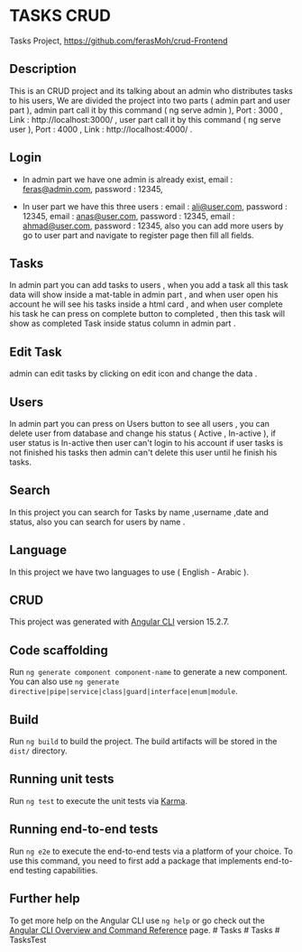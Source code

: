 # TASKS CRUD
Tasks Project,
https://github.com/ferasMoh/crud-Frontend

## Description
This is an CRUD project and its talking about an admin who distributes tasks to his users,
We are divided the project into two parts ( admin part and user part ),
admin part call it by this command ( ng serve admin ),
   Port : 3000  ,   Link : http://localhost:3000/ ,
user part call it by this command ( ng serve user ),
   Port : 4000  ,   Link : http://localhost:4000/ .

## Login
* In admin part we have one admin is already exist,
    email : feras@admin.com,
    password : 12345,


* In user part we have this three users :
    email : ali@user.com,
	password : 12345,
	email : anas@user.com,
	password : 12345,
    email : ahmad@user.com,
	password : 12345,
also you can add more users by go to user part and navigate to register page then fill all fields.


## Tasks
In admin part you can add tasks to users ,
when you add a task all this task data will show inside a mat-table in admin part ,
and when user open his account he will see his tasks inside a html card ,
and when user complete his task he can press on complete button to completed ,
then this task will show as completed Task inside status column in admin part .

## Edit Task
admin can edit tasks by clicking on edit icon and change the data .

## Users
In admin part you can press on Users button to see all users ,
you can delete user from database and change his status ( Active , In-active ),
if user status is In-active then user can't login to his account
if user tasks is not finished his tasks then admin can't delete this user until he finish his tasks.

## Search
In this project you can search for Tasks by name ,username ,date and status,
also you can search for users by name .

## Language
In this project we have two languages to use ( English - Arabic ).


## CRUD

This project was generated with [Angular CLI](https://github.com/angular/angular-cli) version 15.2.7.


## Code scaffolding

Run `ng generate component component-name` to generate a new component. You can also use `ng generate directive|pipe|service|class|guard|interface|enum|module`.

## Build

Run `ng build` to build the project. The build artifacts will be stored in the `dist/` directory.

## Running unit tests

Run `ng test` to execute the unit tests via [Karma](https://karma-runner.github.io).

## Running end-to-end tests

Run `ng e2e` to execute the end-to-end tests via a platform of your choice. To use this command, you need to first add a package that implements end-to-end testing capabilities.

## Further help

To get more help on the Angular CLI use `ng help` or go check out the [Angular CLI Overview and Command Reference](https://angular.io/cli) page.
#   T a s k s  
 #   T a s k s  
 #   T a s k s T e s t  
 